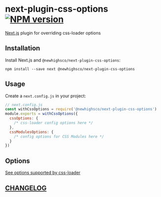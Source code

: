 # next-plugin-css-options [![NPM version](https://img.shields.io/npm/v/@newhighsco/next-plugin-css-options.svg)](https://www.npmjs.com/package/@newhighsco/next-plugin-css-options)

[Next.js](https://nextjs.org/) plugin for overriding css-loader options

## Installation

Install Next.js and `@newhighsco/next-plugin-css-options`:

```
npm install --save next @newhighsco/next-plugin-css-options
```

## Usage

Create a `next.config.js` in your project:

```js
// next.config.js
const withCssOptions = require('@newhighsco/next-plugin-css-options')
module.exports = withCssOptions({
  cssOptions: {
    /* css-loader config options here */
  },
  cssModulesOptions: {
    /* config options for CSS Modules here */
  }
})
```

## Options

[See options supported by css-loader](https://webpack.js.org/loaders/css-loader/#options)

## [CHANGELOG](CHANGELOG.md)

